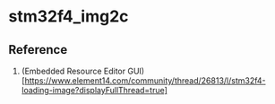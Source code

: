 # stm32f4_img2c

## Reference
1. (Embedded Resource Editor GUI)[https://www.element14.com/community/thread/26813/l/stm32f4-loading-image?displayFullThread=true]
